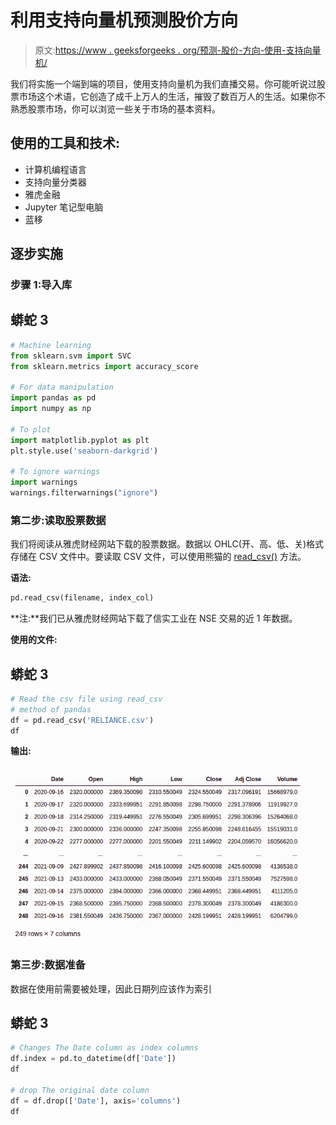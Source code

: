 # 利用支持向量机预测股价方向

> 原文:[https://www . geeksforgeeks . org/预测-股价-方向-使用-支持向量机/](https://www.geeksforgeeks.org/predicting-stock-price-direction-using-support-vector-machines/)

我们将实施一个端到端的项目，使用支持向量机为我们直播交易。你可能听说过股票市场这个术语，它创造了成千上万人的生活，摧毁了数百万人的生活。如果你不熟悉股票市场，你可以浏览一些关于市场的基本资料。

## 使用的工具和技术:

*   计算机编程语言
*   支持向量分类器
*   雅虎金融
*   Jupyter 笔记型电脑
*   蓝移

## 逐步实施

### 步骤 1:导入库

## 蟒蛇 3

```py
# Machine learning
from sklearn.svm import SVC
from sklearn.metrics import accuracy_score

# For data manipulation
import pandas as pd
import numpy as np

# To plot
import matplotlib.pyplot as plt
plt.style.use('seaborn-darkgrid')

# To ignore warnings
import warnings
warnings.filterwarnings("ignore")
```

### 第二步:读取股票数据

我们将阅读从雅虎财经网站下载的股票数据。数据以 OHLC(开、高、低、关)格式存储在 CSV 文件中。要读取 CSV 文件，可以使用熊猫的 [read_csv()](https://www.geeksforgeeks.org/python-read-csv-using-pandas-read_csv/) 方法。

**语法:**

```py
pd.read_csv(filename, index_col)
```

**注:**我们已从雅虎财经网站下载了信实工业在 NSE 交易的近 1 年数据。

**使用的文件:**

## 蟒蛇 3

```py
# Read the csv file using read_csv 
# method of pandas
df = pd.read_csv('RELIANCE.csv')
df
```

**输出:**

![](img/bc6ec1785147028f3b925f8d5075bb4c.png)

### 第三步:数据准备

数据在使用前需要被处理，因此日期列应该作为索引

## 蟒蛇 3

```py
# Changes The Date column as index columns
df.index = pd.to_datetime(df['Date'])
df

# drop The original date column
df = df.drop(['Date'], axis='columns')
df
```